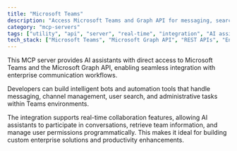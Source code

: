```yaml
---
title: "Microsoft Teams"
description: "Access Microsoft Teams and Graph API for messaging, search, and user management capabilities."
category: "mcp-servers"
tags: ["utility", "api", "server", "real-time", "integration", "AI assistants", "bots", "automation", "enterprise communication"]
tech_stack: ["Microsoft Teams", "Microsoft Graph API", "REST APIs", "Enterprise Messaging", "User Management", "intelligent bots", "automation tools"]
---
```


This MCP server provides AI assistants with direct access to Microsoft Teams and the Microsoft Graph API, enabling seamless integration with enterprise communication workflows. 

Developers can build intelligent bots and automation tools that handle messaging, channel management, user search, and administrative tasks within Teams environments. 

The integration supports real-time collaboration features, allowing AI assistants to participate in conversations, retrieve team information, and manage user permissions programmatically. This makes it ideal for building custom enterprise solutions and productivity enhancements.